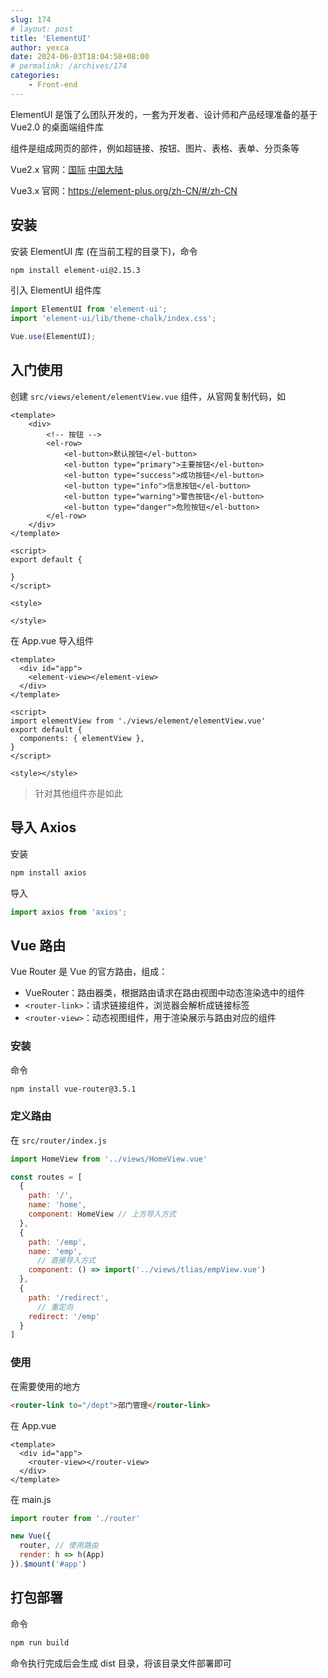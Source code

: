 ```yaml
---
slug: 174
# layout: post
title: 'ElementUI'
author: yexca
date: 2024-06-03T18:04:58+08:00
# permalink: /archives/174
categories:
    - Front-end
---  
```


ElementUI 是饿了么团队开发的，一套为开发者、设计师和产品经理准备的基于 Vue2.0 的桌面端组件库

组件是组成网页的部件，例如超链接、按钮、图片、表格、表单、分页条等

Vue2.x 官网：[国际](https://element.eleme.io/#/zh-CN) [中国大陆](https://element.eleme.cn/#/zh-CN)

Vue3.x 官网：<https://element-plus.org/zh-CN/#/zh-CN>

## 安装

安装 ElementUI 库 (在当前工程的目录下)，命令

```bash
npm install element-ui@2.15.3
```

引入 ElementUI 组件库

```javascript
import ElementUI from 'element-ui';
import 'element-ui/lib/theme-chalk/index.css';

Vue.use(ElementUI);
```

## 入门使用

创建 `src/views/element/elementView.vue` 组件，从官网复制代码，如

```vue
<template>
    <div>
        <!-- 按钮 -->
        <el-row>
            <el-button>默认按钮</el-button>
            <el-button type="primary">主要按钮</el-button>
            <el-button type="success">成功按钮</el-button>
            <el-button type="info">信息按钮</el-button>
            <el-button type="warning">警告按钮</el-button>
            <el-button type="danger">危险按钮</el-button>
        </el-row>
    </div>
</template>

<script>
export default {
    
}
</script>

<style>

</style>
```

在 App.vue 导入组件

```vue
<template>
  <div id="app">
    <element-view></element-view>
  </div>
</template>

<script>
import elementView from './views/element/elementView.vue'
export default {
  components: { elementView },
}
</script>

<style></style>
```

> 针对其他组件亦是如此

## 导入 Axios

安装

```bash
npm install axios
```

导入

```javascript
import axios from 'axios';
```

## Vue 路由

Vue Router 是 Vue 的官方路由，组成：

* VueRouter：路由器类，根据路由请求在路由视图中动态渲染选中的组件
* `<router-link>`：请求链接组件，浏览器会解析成链接标签
* `<router-view>`：动态视图组件，用于渲染展示与路由对应的组件

### 安装

命令

```bash
npm install vue-router@3.5.1
```

### 定义路由

在 `src/router/index.js`

```javascript
import HomeView from '../views/HomeView.vue'

const routes = [
  {
    path: '/',
    name: 'home',
    component: HomeView // 上方导入方式
  },
  {
    path: '/emp',
    name: 'emp',
      // 直接导入方式
    component: () => import('../views/tlias/empView.vue')
  },
  {
    path: '/redirect',
      // 重定向
    redirect: '/emp'
  }
]
```

### 使用

在需要使用的地方

```html
<router-link to="/dept">部门管理</router-link>
```

在 App.vue

```vue
<template>
  <div id="app">
    <router-view></router-view>
  </div>
</template>
```

在 main.js

```javascript
import router from './router'

new Vue({
  router, // 使用路由
  render: h => h(App)
}).$mount('#app')
```

## 打包部署

命令

```bash
npm run build
```

命令执行完成后会生成 dist 目录，将该目录文件部署即可
